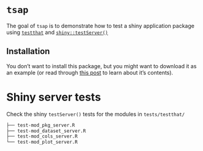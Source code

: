 
<!-- README.md is generated from README.Rmd. Please edit that file -->

# `tsap`

<!-- badges: start -->
<!-- badges: end -->

The goal of `tsap` is to demonstrate how to test a shiny application
package using [`testthat`](https://testthat.r-lib.org/) and
[`shiny::testServer()`](https://search.r-project.org/CRAN/refmans/shiny/html/testServer.html)

## Installation

You don’t want to install this package, but you might want to download
it as an example (or read through [this
post](https://mjfrigaard.github.io/posts/test-shiny-p2/) to learn about
it’s contents).

# Shiny server tests

Check the shiny `testServer()` tests for the modules in
`tests/testthat/`

``` default
├── test-mod_pkg_server.R
├── test-mod_dataset_server.R
├── test-mod_cols_server.R 
└── test-mod_plot_server.R
```

